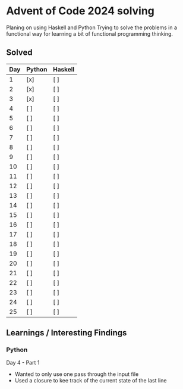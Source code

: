 # Advent of Code 2024 solving
Planing on using Haskell and Python
Trying to solve the problems in a functional way for learning a bit of functional programming thinking.

## Solved
| Day | Python | Haskell |
|-----|--------|---------|
| 1   | \[x\]  | \[ \]   |
| 2   | \[x\]  | \[ \]   |
| 3   | \[x\]  | \[ \]   |
| 4   | \[ \]  | \[ \]   |
| 5   | \[ \]  | \[ \]   |
| 6   | \[ \]  | \[ \]   |
| 7   | \[ \]  | \[ \]   |
| 8   | \[ \]  | \[ \]   |
| 9   | \[ \]  | \[ \]   |
| 10  | \[ \]  | \[ \]   |
| 11  | \[ \]  | \[ \]   |
| 12  | \[ \]  | \[ \]   |
| 13  | \[ \]  | \[ \]   |
| 14  | \[ \]  | \[ \]   |
| 15  | \[ \]  | \[ \]   |
| 16  | \[ \]  | \[ \]   |
| 17  | \[ \]  | \[ \]   |
| 18  | \[ \]  | \[ \]   |
| 19  | \[ \]  | \[ \]   |
| 20  | \[ \]  | \[ \]   |
| 21  | \[ \]  | \[ \]   |
| 22  | \[ \]  | \[ \]   |
| 23  | \[ \]  | \[ \]   |
| 24  | \[ \]  | \[ \]   |
| 25  | \[ \]  | \[ \]   |

## Learnings / Interesting Findings

### Python
Day 4 - Part 1
- Wanted to only use one pass through the input file
- Used a closure to kee track of the current state of the last line


